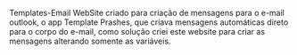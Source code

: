 Templates-Email
WebSite criado para criação de mensagens para o e-mail outlook, o app Template Prashes, que criava mensagens automáticas direto para o corpo do e-mail, como solução criei este website para criar as mensagens alterando somente as variáveis.
